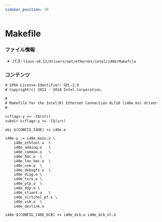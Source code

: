 ```yaml
---
sidebar_position: 39
---
```

# Makefile

### ファイル情報

- パス: `linux-v6.12/drivers/net/ethernet/intel/i40e/Makefile`

### コンテンツ

```txt
# SPDX-License-Identifier: GPL-2.0
# Copyright(c) 2013 - 2018 Intel Corporation.

#
# Makefile for the Intel(R) Ethernet Connection XL710 (i40e.ko) driver
#

ccflags-y += -I$(src)
subdir-ccflags-y += -I$(src)

obj-$(CONFIG_I40E) += i40e.o

i40e-y := i40e_main.o \
	i40e_ethtool.o	\
	i40e_adminq.o	\
	i40e_common.o	\
	i40e_hmc.o	\
	i40e_lan_hmc.o	\
	i40e_nvm.o	\
	i40e_debugfs.o	\
	i40e_diag.o	\
	i40e_txrx.o	\
	i40e_ptp.o	\
	i40e_ddp.o \
	i40e_client.o   \
	i40e_virtchnl_pf.o \
	i40e_xsk.o	\
	i40e_devlink.o

i40e-$(CONFIG_I40E_DCB) += i40e_dcb.o i40e_dcb_nl.o

```
